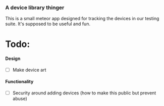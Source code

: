 ### A device library thinger
This is a small meteor app designed for tracking the devices in our testing suite. It's supposed to be useful and fun. 

# Todo:
#### Design
- [ ] Make device art

#### Functionality
- [ ] Security around adding devices (how to make this public but prevent abuse)
